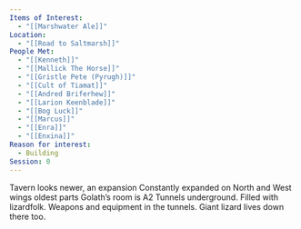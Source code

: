 ```yaml
---
Items of Interest:
  - "[[Marshwater Ale]]"
Location:
  - "[[Road to Saltmarsh]]"
People Met:
  - "[[Kenneth]]"
  - "[[Mallick The Horse]]"
  - "[[Gristle Pete (Pyrugh)]]"
  - "[[Cult of Tiamat]]"
  - "[[Andred Briferhew]]"
  - "[[Larion Keenblade]]"
  - "[[Bog Luck]]"
  - "[[Marcus]]"
  - "[[Enra]]"
  - "[[Enxina]]"
Reason for interest:
  - Building
Session: 0
---
```

Tavern looks newer, an expansion Constantly expanded on North and West wings oldest parts Golath’s room is A2 Tunnels underground. 
Filled with lizardfolk.
Weapons and equipment in the tunnels.
Giant lizard lives down there too.